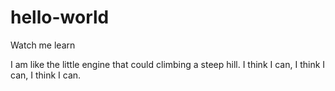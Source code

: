 # hello-world
Watch me learn

I am like the little engine that could climbing a steep hill.
I think I can, I think I can, I think I can. 
